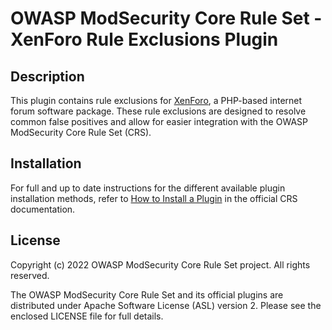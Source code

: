 # OWASP ModSecurity Core Rule Set - XenForo Rule Exclusions Plugin

## Description

This plugin contains rule exclusions for [XenForo](https://xenforo.com/), a PHP-based internet forum software package. These rule exclusions are designed to resolve common false positives and allow for easier integration with the OWASP ModSecurity Core Rule Set (CRS).

## Installation

For full and up to date instructions for the different available plugin installation methods, refer to [How to Install a Plugin](https://coreruleset.org/docs/configuring/plugins/#how-to-install-a-plugin) in the official CRS documentation.

## License

Copyright (c) 2022 OWASP ModSecurity Core Rule Set project. All rights reserved.

The OWASP ModSecurity Core Rule Set and its official plugins are distributed under Apache Software License (ASL) version 2. Please see the enclosed LICENSE file for full details.
